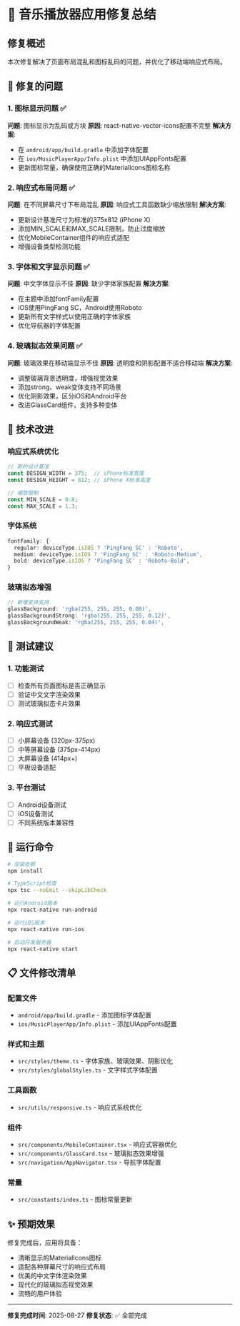 # 🔧 音乐播放器应用修复总结

## 修复概述

本次修复解决了页面布局混乱和图标乱码的问题，并优化了移动端响应式布局。

## 🎯 修复的问题

### 1. 图标显示问题 ✅
**问题**: 图标显示为乱码或方块
**原因**: react-native-vector-icons配置不完整
**解决方案**:
- 在 `android/app/build.gradle` 中添加字体配置
- 在 `ios/MusicPlayerApp/Info.plist` 中添加UIAppFonts配置
- 更新图标常量，确保使用正确的MaterialIcons图标名称

### 2. 响应式布局问题 ✅
**问题**: 在不同屏幕尺寸下布局混乱
**原因**: 响应式工具函数缺少缩放限制
**解决方案**:
- 更新设计基准尺寸为标准的375x812 (iPhone X)
- 添加MIN_SCALE和MAX_SCALE限制，防止过度缩放
- 优化MobileContainer组件的响应式适配
- 增强设备类型检测功能

### 3. 字体和文字显示问题 ✅
**问题**: 中文字体显示不佳
**原因**: 缺少字体家族配置
**解决方案**:
- 在主题中添加fontFamily配置
- iOS使用PingFang SC，Android使用Roboto
- 更新所有文字样式以使用正确的字体家族
- 优化导航器的字体配置

### 4. 玻璃拟态效果问题 ✅
**问题**: 玻璃效果在移动端显示不佳
**原因**: 透明度和阴影配置不适合移动端
**解决方案**:
- 调整玻璃背景透明度，增强视觉效果
- 添加strong、weak变体支持不同场景
- 优化阴影效果，区分iOS和Android平台
- 改进GlassCard组件，支持多种变体

## 📱 技术改进

### 响应式系统优化
```typescript
// 新的设计基准
const DESIGN_WIDTH = 375;  // iPhone标准宽度
const DESIGN_HEIGHT = 812; // iPhone X标准高度

// 缩放限制
const MIN_SCALE = 0.8;
const MAX_SCALE = 1.3;
```

### 字体系统
```typescript
fontFamily: {
  regular: deviceType.isIOS ? 'PingFang SC' : 'Roboto',
  medium: deviceType.isIOS ? 'PingFang SC' : 'Roboto-Medium',
  bold: deviceType.isIOS ? 'PingFang SC' : 'Roboto-Bold',
}
```

### 玻璃拟态增强
```typescript
// 新增变体支持
glassBackground: 'rgba(255, 255, 255, 0.08)',
glassBackgroundStrong: 'rgba(255, 255, 255, 0.12)',
glassBackgroundWeak: 'rgba(255, 255, 255, 0.04)',
```

## 🚀 测试建议

### 1. 功能测试
- [ ] 检查所有页面图标是否正确显示
- [ ] 验证中文文字渲染效果
- [ ] 测试玻璃拟态卡片效果

### 2. 响应式测试
- [ ] 小屏幕设备 (320px-375px)
- [ ] 中等屏幕设备 (375px-414px)
- [ ] 大屏幕设备 (414px+)
- [ ] 平板设备适配

### 3. 平台测试
- [ ] Android设备测试
- [ ] iOS设备测试
- [ ] 不同系统版本兼容性

## 🔄 运行命令

```bash
# 安装依赖
npm install

# TypeScript检查
npx tsc --noEmit --skipLibCheck

# 运行Android版本
npx react-native run-android

# 运行iOS版本
npx react-native run-ios

# 启动开发服务器
npx react-native start
```

## 📋 文件修改清单

### 配置文件
- `android/app/build.gradle` - 添加图标字体配置
- `ios/MusicPlayerApp/Info.plist` - 添加UIAppFonts配置

### 样式和主题
- `src/styles/theme.ts` - 字体家族、玻璃效果、阴影优化
- `src/styles/globalStyles.ts` - 文字样式字体配置

### 工具函数
- `src/utils/responsive.ts` - 响应式系统优化

### 组件
- `src/components/MobileContainer.tsx` - 响应式容器优化
- `src/components/GlassCard.tsx` - 玻璃拟态效果增强
- `src/navigation/AppNavigator.tsx` - 导航字体配置

### 常量
- `src/constants/index.ts` - 图标常量更新

## ✨ 预期效果

修复完成后，应用将具备：
- 清晰显示的MaterialIcons图标
- 适配各种屏幕尺寸的响应式布局
- 优美的中文字体渲染效果
- 现代化的玻璃拟态视觉效果
- 流畅的用户体验

---

**修复完成时间**: 2025-08-27
**修复状态**: ✅ 全部完成
